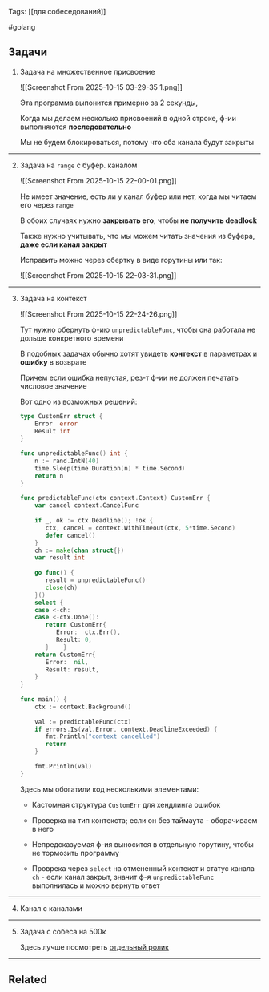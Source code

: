 Tags: [[для собеседований]]

#golang 



## Задачи



1. Задача на множественное присвоение

	![[Screenshot From 2025-10-15 03-29-35 1.png]]
	
	
	Эта программа выпонится примерно за 2 секунды,  
	
	Когда мы делаем несколько присвоений в одной строке, ф-ии выполняются **последовательно**
	
	
	Мы не будем блокироваться, потому что оба канала будут закрыты


---


2. Задача на `range` с буфер. каналом

	![[Screenshot From 2025-10-15 22-00-01.png]]
	
	
	Не имеет значение, есть ли у канал буфер или нет, когда мы читаем его через `range`
	
	В обоих случаях нужно **закрывать его**, чтобы **не получить deadlock**
	
	Также нужно учитывать, что мы можем читать значения из буфера, **даже если канал закрыт**
	
	
	Исправить можно через обертку в виде горутины или так:
	
	![[Screenshot From 2025-10-15 22-03-31.png]]


---


3. Задача на контекст 

	![[Screenshot From 2025-10-15 22-24-26.png]]
	
	Тут нужно обернуть ф-ию `unpredictableFunc`, чтобы она работала не дольше конкретного времени
	
	
	В подобных задачах обычно хотят увидеть **контекст** в параметрах и **ошибку** в возврате
	
	Причем если ошибка непустая, рез-т ф-ии не должен печатать числовое значение
	
	
	
	Вот одно из возможных решений:
	
	```go
	type CustomErr struct {  
	    Error  error  
	    Result int  
	}  
	  
	func unpredictableFunc() int {  
	    n := rand.IntN(40)  
	    time.Sleep(time.Duration(n) * time.Second)  
	    return n  
	}  
	  
	func predictableFunc(ctx context.Context) CustomErr {  
	    var cancel context.CancelFunc  
	  
	    if _, ok := ctx.Deadline(); !ok {  
	       ctx, cancel = context.WithTimeout(ctx, 5*time.Second)  
	       defer cancel()  
	    }  
	    ch := make(chan struct{})  
	    var result int  
	  
	    go func() {  
	       result = unpredictableFunc()  
	       close(ch)  
	    }()  
	    select {  
	    case <-ch:  
	    case <-ctx.Done():  
	       return CustomErr{  
	          Error:  ctx.Err(),  
	          Result: 0,  
	       }    }  
	    return CustomErr{  
	       Error:  nil,  
	       Result: result,  
	    }
	}  
	  
	func main() {  
	    ctx := context.Background()  
	  
	    val := predictableFunc(ctx)  
	    if errors.Is(val.Error, context.DeadlineExceeded) {  
	       fmt.Println("context cancelled")  
	       return  
	    }  
	  
	    fmt.Println(val)  
	}
	```
	
	Здесь мы обогатили код несколькими элементами:
	
	- Кастомная структура `CustomErr` для хендлинга ошибок
	  
	- Проверка на тип контекста; если он без таймаута - оборачиваем в него
	  
	- Непредсказуемая ф-ия выносится в отдельную горутину, чтобы не тормозить программу
	  
	- Проврека через `select` на отмененный контекст и статус канала `ch` - если канал закрыт, значит ф-я `unpredictableFunc` выполнилась и можно вернуть ответ 


---


4. Канал с каналами

	
	
	
	
	
	
	


---


5. Задача с собеса на 500к

	Здесь лучше посмотреть [отдельный ролик](https://www.youtube.com/watch?v=wZCLVt_5-4c)


---


## Related


